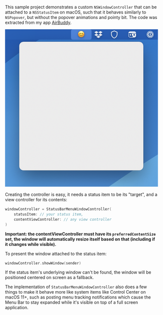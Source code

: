 This sample project demonstrates a custom `NSWindowController` that can be attached to a `NSStatusItem` on macOS, such that it behaves similarly to `NSPopover`, but without the popover animations and pointy bit. The code was extracted from my app [AirBuddy](https://airbuddy.app).

![screenshot](./screenshot.png)

Creating the controller is easy, it needs a status item to be its "target", and a view controller for its contents:

```swift
windowController = StatusBarMenuWindowController(
    statusItem: // your status item,
    contentViewController: // any view controller
)
```

**Important: the contentViewController must have its `preferredContentSize` set, the window will automatically resize itself based on that (including if it changes while visible).**

To present the window attached to the status item:

```swift
windowController.showWindow(sender)
```

If the status item's underlying window can't be found, the window will be positioned centered on screen as a fallback.

The implementation of `StatusBarMenuWindowController` also does a few things to make it behave more like system items like Control Center on macOS 11+, such as posting menu tracking notifications which cause the Menu Bar to stay expanded while it's visible on top of a full screen application.